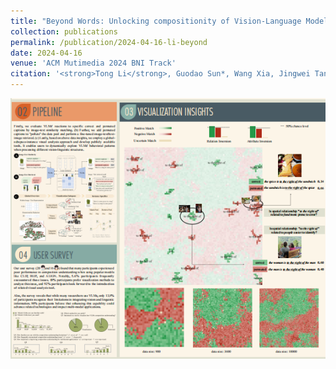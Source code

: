 ```yaml
---
title: "Beyond Words: Unlocking compositionity of Vision-Language Models with Visualization Insights"
collection: publications
permalink: /publication/2024-04-16-li-beyond
date: 2024-04-16
venue: 'ACM Mutimedia 2024 BNI Track'
citation: '<strong>Tong Li</strong>, Guodao Sun*, Wang Xia, Jingwei Tang, Gefei Zhang, Jiang Li, Haixia Wang & Ronghua Liang. &quot.'
---
```


<img src="/images/Beyond.png" />
